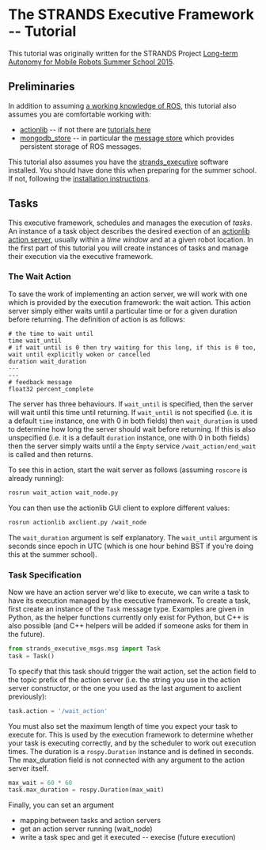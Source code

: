 # The STRANDS Executive Framework -- Tutorial

This tutorial was originally written for the STRANDS Project [Long-term Autonomy for Mobile Robots Summer School 2015](https://lcas.lincoln.ac.uk/ecmr15/?q=lamor15).


## Preliminaries

In addition to assuming [a working knowledge of ROS](http://wiki.ros.org/ROS/Tutorials), this tutorial also assumes you are comfortable working with:

 * [actionlib](http://wiki.ros.org/actionlib) -- if not there are [tutorials here](http://wiki.ros.org/actionlib/Tutorials)
 * [mongodb_store](http://wiki.ros.org/mongodb_store) -- in particular the [message store](http://wiki.ros.org/mongodb_store#Message_Persistence:_message_store_node.py) which provides persistent storage of ROS messages.

 This tutorial also assumes you have the [strands_executive](https://github.com/strands-project/strands_executive) software installed. You should have done this when preparing for the summer school. If not, following the [installation instructions](https://github.com/strands-project/strands_executive#installation).

## Tasks 

This executive framework, schedules and manages the execution of *tasks*. An instance of a task object describes the desired exection of an [actionlib action server](http://wiki.ros.org/actionlib), usually within a *time window* and at a given robot location. In the first part of this tutorial you will create instances of tasks and manage their execution via the executive framework.

### The Wait Action 

To save the work of implementing an action server, we will work with one which is provided by the execution framework: the wait action. This action server simply either waits until a particular time or for a given duration before returning. The definition of action is as follows:

```
# the time to wait until
time wait_until
# if wait until is 0 then try waiting for this long, if this is 0 too, wait until explicitly woken or cancelled
duration wait_duration
---
---
# feedback message
float32 percent_complete
```

The server has three behaviours. If `wait_until` is specified, then the server will wait until this time until returning. If `wait_until` is not specified (i.e. it is a default `time` instance, one with 0 in both fields) then `wait_duration` is used to determine how long the server should wait before returning. If this is also unspecified (i.e. it is a default `duration` instance, one with 0 in both fields) then the server simply waits until a the `Empty` service `/wait_action/end_wait` is called and then returns. 

To see this in action, start the wait server as follows (assuming `roscore` is already running):

```bash
rosrun wait_action wait_node.py
```

You can then use the actionlib GUI client to explore different values:

```bash
rosrun actionlib axclient.py /wait_node
```

The `wait_duration` argument is self explanatory. The `wait_until` argument is seconds since epoch in UTC (which is one hour behind BST if you're doing this at the summer school). 

### Task Specification

Now we have an action server we'd like to execute, we can write a task to have its execution managed by the executive framework. To create a task, first create an instance of the `Task` message type. Examples are given in Python, as the helper functions currently only exist for Python, but C++ is also possible (and C++ helpers will be added if someone asks for them in the future).

```python
from strands_executive_msgs.msg import Task
task = Task()
```

To specify that this task should trigger the wait action, set the action field to the topic prefix of the action server (i.e. the string you use in the action server constructor, or the one you used as the last argument to axclient previously):

```python
task.action = '/wait_action'
```

You must also set the maximum length of time you expect your task to execute for. This is used by the execution framework to determine whether your task is executing correctly, and by the scheduler to work out execution times. The duration is a `rospy.Duration` instance and is defined in seconds. The max_duration field is not connected with any argument to the action server itself. 

```python
max_wait = 60 * 60
task.max_duration = rospy.Duration(max_wait)
```

Finally, you can set an argument 




- mapping between tasks and action servers
- get an action server running (wait_node)
- write a task spec and get it executed 
  -- execise (future execution)


